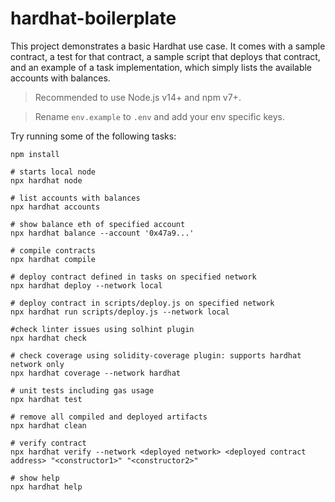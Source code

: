 # hardhat-boilerplate

This project demonstrates a basic Hardhat use case. It comes with a sample contract, a test for that contract, a sample script that deploys that contract, and an example of a task implementation, which simply lists the available accounts with balances.

> Recommended to use Node.js v14+ and npm v7+.

> Rename `env.example` to `.env` and add your env specific keys.

Try running some of the following tasks:

```shell
npm install

# starts local node
npx hardhat node

# list accounts with balances
npx hardhat accounts

# show balance eth of specified account
npx hardhat balance --account '0x47a9...'

# compile contracts
npx hardhat compile

# deploy contract defined in tasks on specified network
npx hardhat deploy --network local

# deploy contract in scripts/deploy.js on specified network
npx hardhat run scripts/deploy.js --network local

#check linter issues using solhint plugin
npx hardhat check

# check coverage using solidity-coverage plugin: supports hardhat network only
npx hardhat coverage --network hardhat

# unit tests including gas usage
npx hardhat test

# remove all compiled and deployed artifacts
npx hardhat clean

# verify contract
npx hardhat verify --network <deployed network> <deployed contract address> "<constructor1>" "<constructor2>"

# show help
npx hardhat help
```

